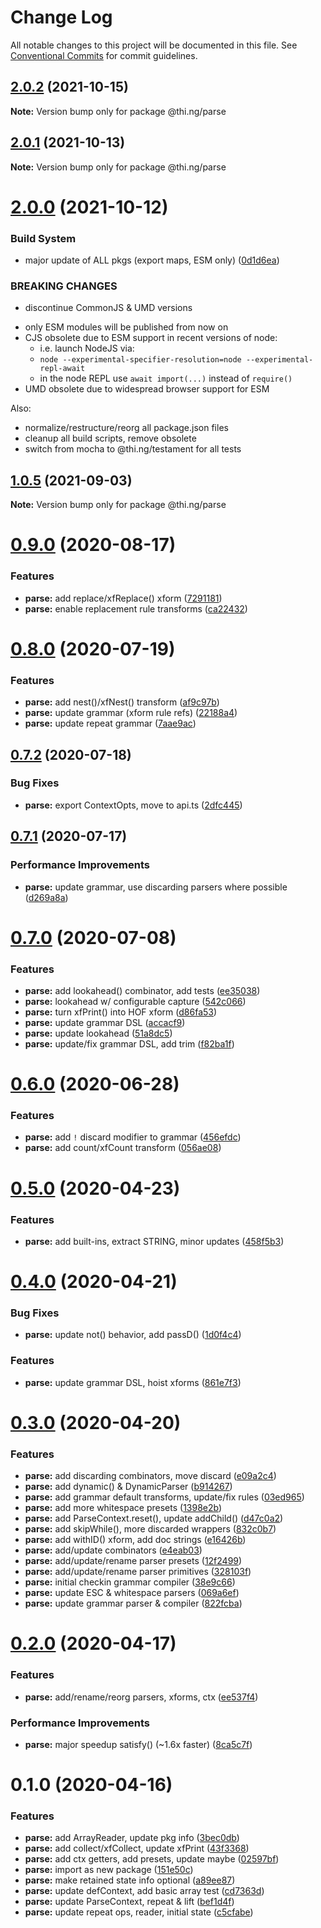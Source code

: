 # Change Log

All notable changes to this project will be documented in this file.
See [Conventional Commits](https://conventionalcommits.org) for commit guidelines.

## [2.0.2](https://github.com/thi-ng/umbrella/compare/@thi.ng/parse@2.0.1...@thi.ng/parse@2.0.2) (2021-10-15)

**Note:** Version bump only for package @thi.ng/parse





## [2.0.1](https://github.com/thi-ng/umbrella/compare/@thi.ng/parse@2.0.0...@thi.ng/parse@2.0.1) (2021-10-13)

**Note:** Version bump only for package @thi.ng/parse





# [2.0.0](https://github.com/thi-ng/umbrella/compare/@thi.ng/parse@1.0.5...@thi.ng/parse@2.0.0) (2021-10-12)


### Build System

* major update of ALL pkgs (export maps, ESM only) ([0d1d6ea](https://github.com/thi-ng/umbrella/commit/0d1d6ea9fab2a645d6c5f2bf2591459b939c09b6))


### BREAKING CHANGES

* discontinue CommonJS & UMD versions

- only ESM modules will be published from now on
- CJS obsolete due to ESM support in recent versions of node:
  - i.e. launch NodeJS via:
  - `node --experimental-specifier-resolution=node --experimental-repl-await`
  - in the node REPL use `await import(...)` instead of `require()`
- UMD obsolete due to widespread browser support for ESM

Also:
- normalize/restructure/reorg all package.json files
- cleanup all build scripts, remove obsolete
- switch from mocha to @thi.ng/testament for all tests






##  [1.0.5](https://github.com/thi-ng/umbrella/compare/@thi.ng/parse@1.0.4...@thi.ng/parse@1.0.5) (2021-09-03) 

**Note:** Version bump only for package @thi.ng/parse 

#  [0.9.0](https://github.com/thi-ng/umbrella/compare/@thi.ng/parse@0.8.2...@thi.ng/parse@0.9.0) (2020-08-17) 

###  Features 

- **parse:** add replace/xfReplace() xform ([7291181](https://github.com/thi-ng/umbrella/commit/7291181f6eb74751aa02dffbb95bb6787a5ef02f)) 
- **parse:** enable replacement rule transforms ([ca22432](https://github.com/thi-ng/umbrella/commit/ca224328e55cb525cefd39dd53028a86a580fd7e)) 

#  [0.8.0](https://github.com/thi-ng/umbrella/compare/@thi.ng/parse@0.7.2...@thi.ng/parse@0.8.0) (2020-07-19) 

###  Features 

- **parse:** add nest()/xfNest() transform ([af9c97b](https://github.com/thi-ng/umbrella/commit/af9c97b55cba15175bff917d0b2522be8c98517d)) 
- **parse:** update grammar (xform rule refs) ([22188a4](https://github.com/thi-ng/umbrella/commit/22188a41d5db58fb9dae9cb01bd04ad8d1ac788e)) 
- **parse:** update repeat grammar ([7aae9ac](https://github.com/thi-ng/umbrella/commit/7aae9ac02d23dd7e5a0643d3a418be67044465bd)) 

##  [0.7.2](https://github.com/thi-ng/umbrella/compare/@thi.ng/parse@0.7.1...@thi.ng/parse@0.7.2) (2020-07-18) 

###  Bug Fixes 

- **parse:** export ContextOpts, move to api.ts ([2dfc445](https://github.com/thi-ng/umbrella/commit/2dfc445971dc788abcb6576ef4e6836dec6df33a)) 

##  [0.7.1](https://github.com/thi-ng/umbrella/compare/@thi.ng/parse@0.7.0...@thi.ng/parse@0.7.1) (2020-07-17) 

###  Performance Improvements 

- **parse:** update grammar, use discarding parsers where possible ([d269a8a](https://github.com/thi-ng/umbrella/commit/d269a8a3f5b5ee47d60f86343a163c9903ce6923)) 

#  [0.7.0](https://github.com/thi-ng/umbrella/compare/@thi.ng/parse@0.6.2...@thi.ng/parse@0.7.0) (2020-07-08) 

###  Features 

- **parse:** add lookahead() combinator, add tests ([ee35038](https://github.com/thi-ng/umbrella/commit/ee35038cdae0692cc369221eb7623ba7b973d2f1)) 
- **parse:** lookahead w/ configurable capture ([542c066](https://github.com/thi-ng/umbrella/commit/542c0662b4901a6cfd32a99e5241dace0ddde807)) 
- **parse:** turn xfPrint() into HOF xform ([d86fa53](https://github.com/thi-ng/umbrella/commit/d86fa535a530f0fe84e08e5969ca01c96ef75c23)) 
- **parse:** update grammar DSL ([accacf9](https://github.com/thi-ng/umbrella/commit/accacf9fa73b09f6cb8454cd4d85f10bb0f55795)) 
- **parse:** update lookahead ([51a8dc5](https://github.com/thi-ng/umbrella/commit/51a8dc55dd3b40fcfbffbcb5f3aeaea618441269)) 
- **parse:** update/fix grammar DSL, add trim ([f82ba1f](https://github.com/thi-ng/umbrella/commit/f82ba1f9aeed03571e50953c6d41255a569d121f)) 

#  [0.6.0](https://github.com/thi-ng/umbrella/compare/@thi.ng/parse@0.5.8...@thi.ng/parse@0.6.0) (2020-06-28) 

###  Features 

- **parse:** add `!` discard modifier to grammar ([456efdc](https://github.com/thi-ng/umbrella/commit/456efdcb6ded913b0f2b137ebe99634421d552c0)) 
- **parse:** add count/xfCount transform ([056ae08](https://github.com/thi-ng/umbrella/commit/056ae084c08a826f09c65181c01426bbdff59e87)) 

#  [0.5.0](https://github.com/thi-ng/umbrella/compare/@thi.ng/parse@0.4.1...@thi.ng/parse@0.5.0) (2020-04-23) 

###  Features 

- **parse:** add built-ins, extract STRING, minor updates ([458f5b3](https://github.com/thi-ng/umbrella/commit/458f5b34a4fa1c58f55b23be8455e6bd7b7bb72d)) 

#  [0.4.0](https://github.com/thi-ng/umbrella/compare/@thi.ng/parse@0.3.0...@thi.ng/parse@0.4.0) (2020-04-21) 

###  Bug Fixes 

- **parse:** update not() behavior, add passD() ([1d0f4c4](https://github.com/thi-ng/umbrella/commit/1d0f4c4baef5b1cfb207f606f4e3873a14c3afce)) 

###  Features 

- **parse:** update grammar DSL, hoist xforms ([861e7f3](https://github.com/thi-ng/umbrella/commit/861e7f32d98a9f693a9271d31235d1603700b36c)) 

#  [0.3.0](https://github.com/thi-ng/umbrella/compare/@thi.ng/parse@0.2.0...@thi.ng/parse@0.3.0) (2020-04-20) 

###  Features 

- **parse:** add discarding combinators, move discard ([e09a2c4](https://github.com/thi-ng/umbrella/commit/e09a2c40d1ad7272a5abc15c8b11e497f79eb0dd)) 
- **parse:** add dynamic() & DynamicParser ([b914267](https://github.com/thi-ng/umbrella/commit/b914267b88325d5c94a028aee192268e75736181)) 
- **parse:** add grammar default transforms, update/fix rules ([03ed965](https://github.com/thi-ng/umbrella/commit/03ed96592f1598767d5feeac1b49b8cc4b1d6285)) 
- **parse:** add more whitespace presets ([1398e2b](https://github.com/thi-ng/umbrella/commit/1398e2b06a8eace8b61333c36db6e82d6e1478f3)) 
- **parse:** add ParseContext.reset(), update addChild() ([d47c0a2](https://github.com/thi-ng/umbrella/commit/d47c0a220e4912a30c59a7fd3c81b8376d74d720)) 
- **parse:** add skipWhile(), more discarded wrappers ([832c0b7](https://github.com/thi-ng/umbrella/commit/832c0b7e88d87b2da0e37f602e592ad7b548da09)) 
- **parse:** add withID() xform, add doc strings ([e16426b](https://github.com/thi-ng/umbrella/commit/e16426b82f0dda94ab9aa92ba6e3af8d769f3fed)) 
- **parse:** add/update combinators ([e4eab03](https://github.com/thi-ng/umbrella/commit/e4eab036243f4f646880b974624ae680e77cff7f)) 
- **parse:** add/update/rename parser presets ([12f2499](https://github.com/thi-ng/umbrella/commit/12f2499253163a923c42e3be29ce2223a6648e11)) 
- **parse:** add/update/rename parser primitives ([328103f](https://github.com/thi-ng/umbrella/commit/328103f55f4bb311470b8767a27d28a78d0dcb4b)) 
- **parse:** initial checkin grammar compiler ([38e9c66](https://github.com/thi-ng/umbrella/commit/38e9c66c25c02db4d7fb79837645dfaf654e6788)) 
- **parse:** update ESC & whitespace parsers ([069a6ef](https://github.com/thi-ng/umbrella/commit/069a6ef11c9423bdb2974b11823cc39743dfceec)) 
- **parse:** update grammar parser & compiler ([822fcba](https://github.com/thi-ng/umbrella/commit/822fcba9a29a05bad98eecf2b341d07a3a90abeb)) 

#  [0.2.0](https://github.com/thi-ng/umbrella/compare/@thi.ng/parse@0.1.0...@thi.ng/parse@0.2.0) (2020-04-17) 

###  Features 

- **parse:** add/rename/reorg parsers, xforms, ctx ([ee537f4](https://github.com/thi-ng/umbrella/commit/ee537f49c239de19326865687853e9b2814330bf)) 

###  Performance Improvements 

- **parse:** major speedup satisfy() (~1.6x faster) ([8ca5c7f](https://github.com/thi-ng/umbrella/commit/8ca5c7f184af3d03f06b03b9136a675fb9e63d64)) 

#  0.1.0 (2020-04-16) 

###  Features 

- **parse:** add ArrayReader, update pkg info ([3bec0db](https://github.com/thi-ng/umbrella/commit/3bec0dbf759d9742adefb936e58359f95da58fc8)) 
- **parse:** add collect/xfCollect, update xfPrint ([43f3368](https://github.com/thi-ng/umbrella/commit/43f33687431f9ea8269c1eba0342d0589f7ac4dc)) 
- **parse:** add ctx getters, add presets, update maybe ([02597bf](https://github.com/thi-ng/umbrella/commit/02597bf825df3e467cf2d090c69198d85f1767f2)) 
- **parse:** import as new package ([151e50c](https://github.com/thi-ng/umbrella/commit/151e50cc1e2bfaf8d70a6bb82907eec483dd8316)) 
- **parse:** make retained state info optional ([a89ee87](https://github.com/thi-ng/umbrella/commit/a89ee871a098582c909fcf8558ed979d04942250)) 
- **parse:** update defContext, add basic array test ([cd7363d](https://github.com/thi-ng/umbrella/commit/cd7363d7f93e0db00797a9ec30bd44b399396860)) 
- **parse:** update ParseContext, repeat & lift ([bef1d4f](https://github.com/thi-ng/umbrella/commit/bef1d4f628320d1aac9cf6d924749d4f15864d07)) 
- **parse:** update repeat ops, reader, initial state ([c5cfabe](https://github.com/thi-ng/umbrella/commit/c5cfabeaf5ab6e124d5fc2455fd3f5ede96248cd))
